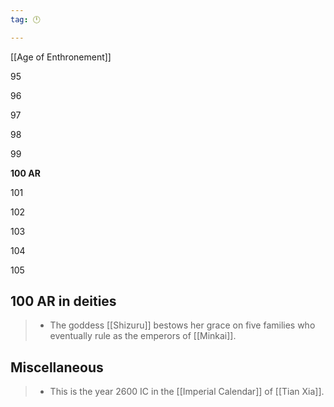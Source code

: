 ```yaml
---
tag: 🕛

---
```

[[Age of Enthronement]]


95

96

97

98

99

**100 AR**

101

102

103

104

105



## 100 AR in deities

>  - The goddess [[Shizuru]] bestows her grace on five families who eventually rule as the emperors of [[Minkai]].


## Miscellaneous

>  - This is the year 2600 IC in the [[Imperial Calendar]] of [[Tian Xia]].






